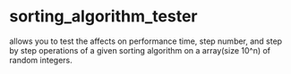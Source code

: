 # sorting_algorithm_tester
allows you to test the affects on performance time, step number, and step by step operations of a given sorting algorithm on a array(size 10^n) of random integers. 
